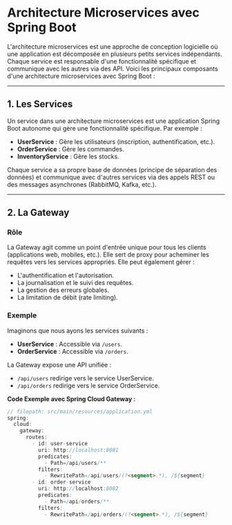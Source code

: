 # Architecture Microservices avec Spring Boot

L'architecture microservices est une approche de conception logicielle où une application est décomposée en plusieurs petits services indépendants. Chaque service est responsable d'une fonctionnalité spécifique et communique avec les autres via des API. Voici les principaux composants d'une architecture microservices avec Spring Boot :

---

## 1. **Les Services**
Un service dans une architecture microservices est une application Spring Boot autonome qui gère une fonctionnalité spécifique. Par exemple :
- **UserService** : Gère les utilisateurs (inscription, authentification, etc.).
- **OrderService** : Gère les commandes.
- **InventoryService** : Gère les stocks.

Chaque service a sa propre base de données (principe de séparation des données) et communique avec d'autres services via des appels REST ou des messages asynchrones (RabbitMQ, Kafka, etc.).

---

## 2. **La Gateway**
### Rôle
La Gateway agit comme un point d'entrée unique pour tous les clients (applications web, mobiles, etc.). Elle sert de proxy pour acheminer les requêtes vers les services appropriés. Elle peut également gérer :
- L'authentification et l'autorisation.
- La journalisation et le suivi des requêtes.
- La gestion des erreurs globales.
- La limitation de débit (rate limiting).

### Exemple
Imaginons que nous ayons les services suivants :
- **UserService** : Accessible via `/users`.
- **OrderService** : Accessible via `/orders`.

La Gateway expose une API unifiée :
- `/api/users` redirige vers le service UserService.
- `/api/orders` redirige vers le service OrderService.

**Code Exemple avec Spring Cloud Gateway :**
```java
// filepath: src/main/resources/application.yml
spring:
  cloud:
    gateway:
      routes:
        - id: user-service
          uri: http://localhost:8081
          predicates:
            - Path=/api/users/**
          filters:
            - RewritePath=/api/users/(?<segment>.*), /${segment}
        - id: order-service
          uri: http://localhost:8082
          predicates:
            - Path=/api/orders/**
          filters:
            - RewritePath=/api/orders/(?<segment>.*), /${segment}